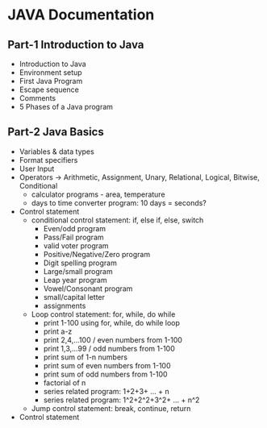 # JAVA Documentation

## Part-1 Introduction to Java

- Introduction to Java
- Environment setup
- First Java Program
- Escape sequence
- Comments
- 5 Phases of a Java program

## Part-2 Java Basics

- Variables & data types
- Format specifiers
- User Input
- Operators -> Arithmetic, Assignment, Unary, Relational, Logical, Bitwise, Conditional
  - calculator programs - area, temperature
  - days to time converter program: 10 days = seconds?
- Control statement
  - conditional control statement: if, else if, else, switch
    - Even/odd program
    - Pass/Fail program
    - valid voter program
    - Positive/Negative/Zero program
    - Digit spelling program
    - Large/small program
    - Leap year program
    - Vowel/Consonant program
    - small/capital letter
    - assignments
  - Loop control statement: for, while, do while
    - print 1-100 using for, while, do while loop
    - print a-z
    - print 2,4,...100 / even numbers from 1-100
    - print 1,3,...99 / odd numbers from 1-100
    - print sum of 1-n numbers
    - print sum of even numbers from 1-100
    - print sum of odd numbers from 1-100
    - factorial of n
    - series related program: 1+2+3+ ... + n
    - series related program: 1^2+2^2+3^2+ ... + n^2
  - Jump control statement: break, continue, return
- Control statement
